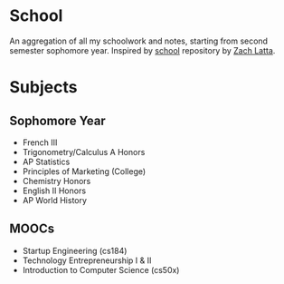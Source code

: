 # School

An aggregation of all my schoolwork and notes, starting from second semester sophomore year. Inspired by [school](http://github.com/zachlatta/school) repository by [Zach Latta](http://github.com/zachlatta).

# Subjects

## Sophomore Year

* French III
* Trigonometry/Calculus A Honors
* AP Statistics
* Principles of Marketing (College)
* Chemistry Honors
* English II Honors
* AP World History

## MOOCs

* Startup Engineering (cs184)
* Technology Entrepreneurship I & II
* Introduction to Computer Science (cs50x)
